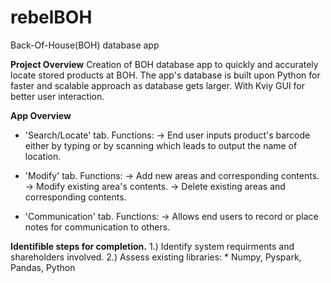 # rebelBOH
Back-Of-House(BOH) database app 

**Project Overview**
Creation of BOH database app to quickly and accurately locate stored products at BOH. 
The app's database is built upon Python for faster and scalable approach as database gets larger. With Kviy GUI for better user interaction. 


**App Overview**
* 'Search/Locate' tab. 
  Functions:
  -> End user inputs product's barcode either by typing or by scanning which leads to output the name of location.

* 'Modify' tab.
  Functions:
  -> Add new areas and corresponding contents.
  -> Modify existing area's contents.
  -> Delete existing areas and corresponding contents.

* 'Communication' tab.
  Functions:
  -> Allows end users to record or place notes for communication to others.

**Identifible steps for completion.**
1.) Identify system requirments and shareholders involved. 
2.) Assess existing libraries:
    * Numpy, Pyspark, Pandas, Python

  




